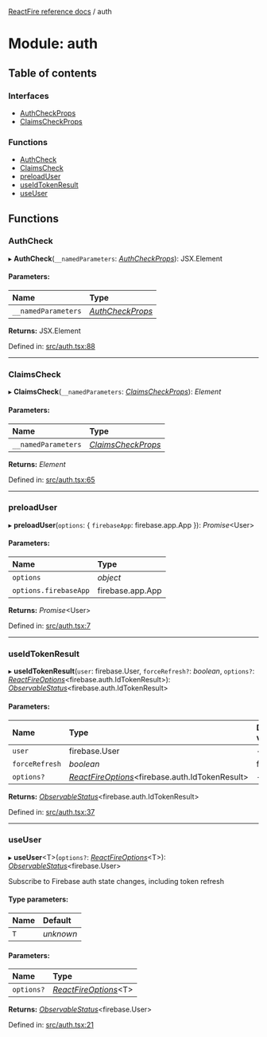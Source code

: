 [ReactFire reference docs](../README.md) / auth

# Module: auth

## Table of contents

### Interfaces

- [AuthCheckProps](../interfaces/auth.authcheckprops.md)
- [ClaimsCheckProps](../interfaces/auth.claimscheckprops.md)

### Functions

- [AuthCheck](auth.md#authcheck)
- [ClaimsCheck](auth.md#claimscheck)
- [preloadUser](auth.md#preloaduser)
- [useIdTokenResult](auth.md#useidtokenresult)
- [useUser](auth.md#useuser)

## Functions

### AuthCheck

▸ **AuthCheck**(`__namedParameters`: [*AuthCheckProps*](../interfaces/auth.authcheckprops.md)): JSX.Element

#### Parameters:

| Name | Type |
| :------ | :------ |
| `__namedParameters` | [*AuthCheckProps*](../interfaces/auth.authcheckprops.md) |

**Returns:** JSX.Element

Defined in: [src/auth.tsx:88](https://github.com/FirebaseExtended/reactfire/blob/main/src/auth.tsx#L88)

___

### ClaimsCheck

▸ **ClaimsCheck**(`__namedParameters`: [*ClaimsCheckProps*](../interfaces/auth.claimscheckprops.md)): *Element*

#### Parameters:

| Name | Type |
| :------ | :------ |
| `__namedParameters` | [*ClaimsCheckProps*](../interfaces/auth.claimscheckprops.md) |

**Returns:** *Element*

Defined in: [src/auth.tsx:65](https://github.com/FirebaseExtended/reactfire/blob/main/src/auth.tsx#L65)

___

### preloadUser

▸ **preloadUser**(`options`: { `firebaseApp`: firebase.app.App  }): *Promise*<User\>

#### Parameters:

| Name | Type |
| :------ | :------ |
| `options` | *object* |
| `options.firebaseApp` | firebase.app.App |

**Returns:** *Promise*<User\>

Defined in: [src/auth.tsx:7](https://github.com/FirebaseExtended/reactfire/blob/main/src/auth.tsx#L7)

___

### useIdTokenResult

▸ **useIdTokenResult**(`user`: firebase.User, `forceRefresh?`: *boolean*, `options?`: [*ReactFireOptions*](../interfaces/index.reactfireoptions.md)<firebase.auth.IdTokenResult\>): [*ObservableStatus*](../interfaces/useobservable.observablestatus.md)<firebase.auth.IdTokenResult\>

#### Parameters:

| Name | Type | Default value |
| :------ | :------ | :------ |
| `user` | firebase.User | - |
| `forceRefresh` | *boolean* | false |
| `options?` | [*ReactFireOptions*](../interfaces/index.reactfireoptions.md)<firebase.auth.IdTokenResult\> | - |

**Returns:** [*ObservableStatus*](../interfaces/useobservable.observablestatus.md)<firebase.auth.IdTokenResult\>

Defined in: [src/auth.tsx:37](https://github.com/FirebaseExtended/reactfire/blob/main/src/auth.tsx#L37)

___

### useUser

▸ **useUser**<T\>(`options?`: [*ReactFireOptions*](../interfaces/index.reactfireoptions.md)<T\>): [*ObservableStatus*](../interfaces/useobservable.observablestatus.md)<firebase.User\>

Subscribe to Firebase auth state changes, including token refresh

#### Type parameters:

| Name | Default |
| :------ | :------ |
| `T` | *unknown* |

#### Parameters:

| Name | Type |
| :------ | :------ |
| `options?` | [*ReactFireOptions*](../interfaces/index.reactfireoptions.md)<T\> |

**Returns:** [*ObservableStatus*](../interfaces/useobservable.observablestatus.md)<firebase.User\>

Defined in: [src/auth.tsx:21](https://github.com/FirebaseExtended/reactfire/blob/main/src/auth.tsx#L21)
